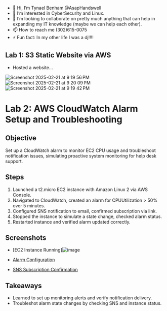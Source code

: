 - 👋 Hi, I’m Tynael Benham @AsapHandswell
- 👀 I’m interested in CyberSecurity and Linux.
- 💞️ I’m looking to collaborate on pretty much anything that can help in expanding my IT knowledge (maybe we can help each other).
- 📫 How to reach me  (302)615-0075
- ⚡ Fun fact: In my other life I was a dj!!!!

<!---
AsapHandswell/AsapHandswell is a ✨ special ✨ repository because its `README.md` (this file) appears on your GitHub profile.
You can click the Preview link to take a look at your changes.
--->
## Lab 1: S3 Static Website via AWS
- Hosted a website...
  
![Screenshot 2025-02-21 at 9 19 56 PM](https://github.com/user-attachments/assets/fbe78b5a-5af7-4011-aa02-cef7f913a4db)
![Screenshot 2025-02-21 at 9 20 09 PM](https://github.com/user-attachments/assets/e3f2b96b-201d-4e91-9562-a514500b5780)
![Screenshot 2025-02-21 at 9 19 42 PM](https://github.com/user-attachments/assets/f82d2eee-4a79-415e-ad8b-22b8f0813b3e)


# Lab 2: AWS CloudWatch Alarm Setup and Troubleshooting

## Objective
Set up a CloudWatch alarm to monitor EC2 CPU usage and troubleshoot notification issues, simulating proactive system monitoring for help desk support.

## Steps
1. Launched a t2.micro EC2 instance with Amazon Linux 2 via AWS Console.
2. Navigated to CloudWatch, created an alarm for CPUUtilization > 50% over 5 minutes.
3. Configured SNS notification to email, confirmed subscription via link.
4. Stopped the instance to simulate a state change, checked alarm status.
5. Restarted instance and verified alarm updated correctly.

## Screenshots
- [EC2 Instance Running]![image](https://github.com/user-attachments/assets/878c5eb2-94da-4edc-af4b-249408326b52)


- [Alarm Configuration](![image](https://github.com/user-attachments/assets/d8dc3b63-d339-46e3-b99a-c5cf43c39480)
)
- [SNS Subscription Confirmation](![image](https://github.com/user-attachments/assets/614213b6-2e30-4063-877c-a3bffe561459)
)

## Takeaways
- Learned to set up monitoring alerts and verify notification delivery.
- Troubleshot alarm state changes by checking SNS and instance status.
